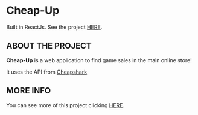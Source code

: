 # Cheap-Up

Built in ReactJs.
See the project [HERE](https://cheapup.netlify.app/).

## ABOUT THE PROJECT

**Cheap-Up** is a web application to find game sales in the main online store!

It uses the API from [Cheapshark](https://apidocs.cheapshark.com/)

## MORE INFO

You can see more of this project clicking [HERE](https://slides.com/felipeborg/deck-23365c/edit).
